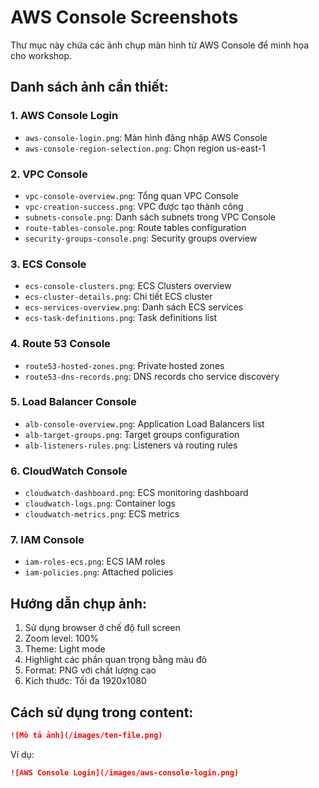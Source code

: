 # AWS Console Screenshots

Thư mục này chứa các ảnh chụp màn hình từ AWS Console để minh họa cho workshop.

## Danh sách ảnh cần thiết:

### 1. AWS Console Login
- `aws-console-login.png`: Màn hình đăng nhập AWS Console
- `aws-console-region-selection.png`: Chọn region us-east-1

### 2. VPC Console
- `vpc-console-overview.png`: Tổng quan VPC Console
- `vpc-creation-success.png`: VPC được tạo thành công
- `subnets-console.png`: Danh sách subnets trong VPC Console
- `route-tables-console.png`: Route tables configuration
- `security-groups-console.png`: Security groups overview

### 3. ECS Console
- `ecs-console-clusters.png`: ECS Clusters overview
- `ecs-cluster-details.png`: Chi tiết ECS cluster
- `ecs-services-overview.png`: Danh sách ECS services
- `ecs-task-definitions.png`: Task definitions list

### 4. Route 53 Console
- `route53-hosted-zones.png`: Private hosted zones
- `route53-dns-records.png`: DNS records cho service discovery

### 5. Load Balancer Console
- `alb-console-overview.png`: Application Load Balancers list
- `alb-target-groups.png`: Target groups configuration
- `alb-listeners-rules.png`: Listeners và routing rules

### 6. CloudWatch Console
- `cloudwatch-dashboard.png`: ECS monitoring dashboard
- `cloudwatch-logs.png`: Container logs
- `cloudwatch-metrics.png`: ECS metrics

### 7. IAM Console
- `iam-roles-ecs.png`: ECS IAM roles
- `iam-policies.png`: Attached policies

## Hướng dẫn chụp ảnh:

1. Sử dụng browser ở chế độ full screen
2. Zoom level: 100%
3. Theme: Light mode
4. Highlight các phần quan trọng bằng màu đỏ
5. Format: PNG với chất lượng cao
6. Kích thước: Tối đa 1920x1080

## Cách sử dụng trong content:

```markdown
![Mô tả ảnh](/images/ten-file.png)
```

Ví dụ:
```markdown
![AWS Console Login](/images/aws-console-login.png)
```
